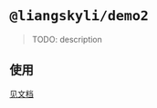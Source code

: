 # `@liangskyli/demo2`

> TODO: description

## 使用

[见文档](https://liangskyli.github.io/dumi-lerna-demo/demo2s)

